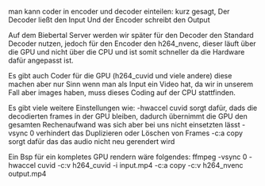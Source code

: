 man kann coder in encoder und decoder einteilen:
kurz gesagt,
Der Decoder ließt den Input 
Und der Encoder schreibt den Output

Auf dem Biebertal Server werden wir später für den Decoder den Standard Decoder nutzen,
jedoch für den Encoder den h264_nvenc, dieser läuft über die GPU und nicht über die CPU
und ist somit schneller da die Hardware dafür angepasst ist.

Es gibt auch Coder für die GPU (h264_cuvid und viele andere) diese machen aber nur Sinn wenn man als Input ein
Video hat, da wir in unserem Fall aber images haben,
muss dieses Coding auf der CPU stattfinden.

Es gibt viele weitere Einstellungen wie:
-hwaccel cuvid
sorgt dafür, dads die decodierten frames in der GPU bleiben, dadurch übernimmt die GPU den gesamten
Rechenaufwand was sich aber bei uns nicht einsetzten lässt
-vsync 0
verhindert das Duplizieren oder Löschen von Frames
-c:a copy
sorgt dafür das das audio nicht neu gerendert wird

Ein Bsp für ein kompletes GPU rendern wäre folgendes:
ffmpeg -vsync 0 -hwaccel cuvid -c:v h264_cuvid -i input.mp4 -c:a copy -c:v h264_nvenc  output.mp4




